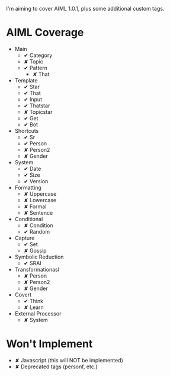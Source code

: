 
I'm aiming to cover AIML 1.0.1, plus some additional custom tags.


AIML Coverage
=============

* Main
  * ✔ Category
  * ✘ Topic
  * ✔ Pattern
    * ✘ That
* Template
  * ✔ Star
  * ✔ That
  * ✔ Input
  * ✔ Thatstar
  * ✘ Topicstar
  * ✔ Get
  * ✔ Bot
* Shortcuts
  * ✔ Sr
  * ✔ Person
  * ✘ Person2
  * ✘ Gender
* System
  * ✔ Date
  * ✔ Size
  * ✔ Version
* Formatting
  * ✘ Uppercase
  * ✘ Lowercase
  * ✘ Formal
  * ✘ Sentence
* Conditional
  * ✘ Condition
  * ✔ Random
* Capture
  * ✔ Set
  * ✘ Gossip
* Symbolic Reduction
  * ✔ SRAI
* Transformationasl
  * ✘ Person
  * ✘ Person2
  * ✘ Gender
* Covert
  * ✔ Think
  * ✘ Learn
* External Processor
  * ✘ System

Won't Implement
===============

  * ✘ Javascript (this will NOT be implemented)
  * ✘ Deprecated tags (personf, etc.)

